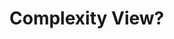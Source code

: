 # Complexity View?

<script>

import FileCache from "src/client/fileindex.js"

import FileIndex from "src/client/fileindex.js"
import files from "src/client/files.js"
import moment from "src/external/moment.js";
import d3 from "src/external/d3.v5.js"

(async () => {
 
   
  
  
  var now = moment(Date.now())
  var url = lively4url + "/demos/"
  var tree = {
    children: []
  }
  
  var classes = await FileCache.current().db.classes.toArray();
  classes = classes
    .filter(ea => ea.url.match(lively4url)) // only show local files...
    .filter(ea => ea.url.match("src/client/")) // only some aspects

  var nodesMap = new Map()

  function ensureNode(data, path=[]) {
    if (path.length == 0) {
      return tree
    }
    var node = nodesMap.get(path.join("/"))
    if (!node) {
      node = data
      if (!node.children) node.children = []
      nodesMap.set(path.join("/"), node)
      var [parentName, ...parentPath] = path
      var parent = ensureNode({name: parentName, children: []}, parentPath)
      parent.children.push(node)
    }
    return node
  }
  
  classes.forEach(ea => ensureNode(ea, new URL(ea.url).pathname.split("/").reverse()))


  function visit(d, cb) {
    cb(d)
    d.children && d.children.forEach(ea => visit(ea,cb))
  }

  var urlMap = new Map()
  visit(tree, ea => urlMap.set(ea.url, ea))
  
  // connect our dababase entries with visualization data nodes
  await FileIndex.current().db.files.each(ea => {
    var d = urlMap.get(ea.url)
    if (d) {
      d.index = ea
    }
  })
  
  var div = await lively.create("div")
  div.style.position = "relative"
  
  var treemap = await lively.create("d3-polymetricview")

  treemap.setData(tree)
  
  treemap.style.backgroundColor = "lightgray"
  
  // positioning hack.... we make our coordinate system much easier by this
  lively.setPosition(treemap, lively.pt(0,0))

  treemap.style.width = "3000px"
  treemap.style.height = "400px"
  
  div.appendChild(treemap)

  var colorScale = d3.scaleLinear()
      .range(['#aaccff', '#808080'])
      .domain([10, 1 * 355])
      .interpolate(d3.interpolateHcl);

  treemap.config({
      color(node) {
        if (!node.data || !node.data.index) return ""
        var days = moment.duration(now.diff(moment(node.data.index.modified))).asDays()
        
        return colorScale(days)
      },

      calcSize(node) {
        try {
          var size = node.data.end - node.data.start
          debugger
          if (size > 0) return size
          return 10
        } catch(e) {
          return 10
        }
      },

      width(node) {
        if (!node.data) return 10
        var size = Math.sqrt(this.calcSize(node))
        
        return size
      },

      height(node) {
        if (!node.data) return 10
        var size = Math.sqrt(this.calcSize(node))
        
        return size
     },
      
      onclick(node) {
        lively.openInspector(node.data)
      },

    })
  
  
  treemap.updateViz()

  return div
})()
</script>